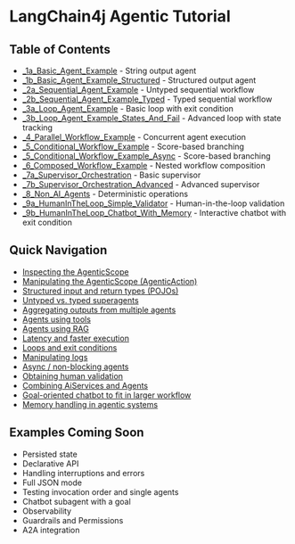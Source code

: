 # LangChain4j Agentic Tutorial

## Table of Contents

- [_1a_Basic_Agent_Example](_1_basic_agent/_1a_Basic_Agent_Example.java) - String output agent
- [_1b_Basic_Agent_Example_Structured](_1_basic_agent/_1b_Basic_Agent_Example_Structured.java) - Structured output agent
- [_2a_Sequential_Agent_Example](_2_sequential_workflow/_2a_Sequential_Agent_Example.java) - Untyped sequential workflow
- [_2b_Sequential_Agent_Example_Typed](_2_sequential_workflow/_2b_Sequential_Agent_Example_Typed.java) - Typed sequential workflow
- [_3a_Loop_Agent_Example](_3_loop_workflow/_3a_Loop_Agent_Example.java) - Basic loop with exit condition
- [_3b_Loop_Agent_Example_States_And_Fail](_3_loop_workflow/_3b_Loop_Agent_Example_States_And_Fail.java) - Advanced loop with state tracking
- [_4_Parallel_Workflow_Example](_4_parallel_workflow/_4_Parallel_Workflow_Example.java) - Concurrent agent execution
- [_5_Conditional_Workflow_Example](_5_conditional_workflow/_5a_Conditional_Workflow_Example.java) - Score-based branching
- [_5_Conditional_Workflow_Example_Async](_5_conditional_workflow/_5b_Conditional_Workflow_Example_Async.java) - Score-based branching
- [_6_Composed_Workflow_Example](_6_composed_workflow/_6_Composed_Workflow_Example.java) - Nested workflow composition
- [_7a_Supervisor_Orchestration](_7_supervisor_orchestration/_7a_Supervisor_Orchestration.java) - Basic supervisor
- [_7b_Supervisor_Orchestration_Advanced](_7_supervisor_orchestration/_7b_Supervisor_Orchestration_Advanced.java) - Advanced supervisor
- [_8_Non_AI_Agents](_8_non_ai_agents/_8_Non_AI_Agents.java) - Deterministic operations
- [_9a_HumanInTheLoop_Simple_Validator](_9_human_in_the_loop/_9a_HumanInTheLoop_Simple_Validator.java) - Human-in-the-loop validation
- [_9b_HumanInTheLoop_Chatbot_With_Memory](_9_human_in_the_loop/_9b_HumanInTheLoop_Chatbot_With_Memory.java) - Interactive chatbot with exit condition

## Quick Navigation

- [Inspecting the AgenticScope](_2_sequential_workflow/_2b_Sequential_Agent_Example_Typed.java)
- [Manipulating the AgenticScope (AgenticAction)](_8_non_ai_agents/_8_Non_AI_Agents.java)
- [Structured input and return types (POJOs)](_1_basic_agent/_1b_Basic_Agent_Example_Structured.java)
- [Untyped vs. typed superagents](_2_sequential_workflow/_2b_Sequential_Agent_Example_Typed.java)
- [Aggregating outputs from multiple agents](_4_parallel_workflow/_4_Parallel_Workflow_Example.java)
- [Agents using tools](_5_conditional_workflow/_5a_Conditional_Workflow_Example.java)
- [Agents using RAG](_5_conditional_workflow/_5a_Conditional_Workflow_Example.java)
- [Latency and faster execution](_7_supervisor_orchestration/_7a_Supervisor_Orchestration.java)
- [Loops and exit conditions](_3_loop_workflow/_3a_Loop_Agent_Example.java)
- [Manipulating logs](util/log/CustomLogging.java)
- [Async / non-blocking agents](_5_conditional_workflow/_5b_Conditional_Workflow_Example_Async.java)
- [Obtaining human validation](_9_human_in_the_loop/_9a_HumanInTheLoop_Simple_Validator.java)
- [Combining AiServices and Agents](_9_human_in_the_loop/_9b_HumanInTheLoop_Chatbot_With_Memory.java)
- [Goal-oriented chatbot to fit in larger workflow](_9_human_in_the_loop/_9b_HumanInTheLoop_Chatbot_With_Memory.java)
- [Memory handling in agentic systems](_9_human_in_the_loop/_9b_HumanInTheLoop_Chatbot_With_Memory.java)

## Examples Coming Soon

- Persisted state
- Declarative API
- Handling interruptions and errors
- Full JSON mode
- Testing invocation order and single agents
- Chatbot subagent with a goal
- Observability
- Guardrails and Permissions
- A2A integration

